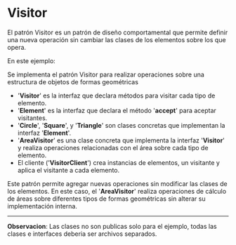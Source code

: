 # Visitor

El patrón Visitor es un patrón de diseño comportamental que permite definir una nueva operación sin cambiar las clases de los elementos sobre los que opera.

En este ejemplo:

Se implementa el patrón Visitor para realizar operaciones sobre una estructura de objetos de formas geométricas

- '**Visitor**' es la interfaz que declara métodos para visitar cada tipo de elemento.
- '**Element**' es la interfaz que declara el método '**accept**' para aceptar visitantes.
- '**Circle**', '**Square**', y '**Triangle**' son clases concretas que implementan la interfaz '**Element**'.
- '**AreaVisitor**' es una clase concreta que implementa la interfaz '**Visitor**' y realiza operaciones relacionadas con el área sobre cada tipo de elemento.
- El cliente ('**VisitorClient**') crea instancias de elementos, un visitante y aplica el visitante a cada elemento.

Este patrón permite agregar nuevas operaciones sin modificar las clases de los elementos. En este caso, el '**AreaVisitor**' realiza operaciones de cálculo de áreas sobre diferentes tipos de formas geométricas sin alterar su implementación interna.

---
**Observacion**: Las clases no son publicas solo para el ejemplo, todas las clases e interfaces deberia ser archivos separados.
